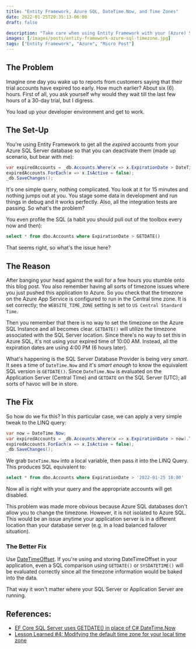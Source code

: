```yaml
---
title: "Entity Framework, Azure SQL, DateTime.Now, and Time Zones"
date: 2022-01-25T20:35:13-06:00
draft: false

description: "Take care when using Entity Framework with your (Azure) SQL database in different time zones."
images: [/images/posts/entity-framework-azure-sql-timezone.jpg]
tags: ["Entity Framework", "Azure", "Micro Post"]
---
```


## The Problem

Imagine one day you wake up to reports from customers saying that their trial accounts have expired too early. How much earlier? About six (6) hours. First of all, you ask yourself why would they wait till the last few hours of a 30-day trial, but I digress.

You load up your developer environment and get to work.

## The Set-Up

You're using Entity Framework to get all the *expired* accounts from your Azure SQL Server database so that you can deactivate them (made up scenario, but bear with me):

```csharp
var expiredAccounts = _db.Accounts.Where(x => x.ExpirationDate > DateTime.Now).ToList();
expiredAccounts.ForEach(x => x.IsActive = false);
_db.SaveChanges();
```

It's one simple query, nothing complicated. You look at it for 15 minutes and nothing jumps out at you. You stage some data in development and run things in debug and it works perfectly. Also, all the integration tests are passing. So what's the problem?

You even profile the SQL (a habit you should pull out of the toolbox every now and then):

```sql
select * from dbo.Accounts where ExpirationDate > GETDATE()
```

That seems right, so what's the issue here?

## The Reason

After banging your head against the wall for a few hours you stumble onto this blog post. You also remember having all sorts of timezone issues where you just pushed this application to Azure. So you check that the timezone on the Azure App Service is configured to run in the Central time zone. It is set correctly; the `WEBSITE_TIME_ZONE` setting is set to `US Central Standard Time`.

Then you remember that there is no way to set the timezone on the Azure SQL Instance and all becomes clear. `GETDATE()` will utilize the timezone associated with the SQL Server location. Since there's no way to set this in Azure SQL, it's not using your expired time of 10:00 AM. Instead, all the expiration dates are using 4:00 PM (6 hours later).

What's happening is the SQL Server Database Provider is being very *smart*. It sees a time of `DateTime.Now` and it's *smart enough* to know the equivalent SQL version is `GETDATE()`. Since `DateTime.Now` is evaluated on the Application Server (Central Time) and `GETDATE` on the SQL Server (UTC); all sorts of havoc will be in store.

## The Fix

So how do we fix this? In this particular case, we can apply a very simple tweak to the LINQ query:

```csharp
var now = DateTime.Now;
var expiredAccounts = _db.Accounts.Where(x => x.ExpirationDate > now).ToList();
expiredAccounts.ForEach(x => x.IsActive = false);
_db.SaveChanges();
```

We grab `DateTime.Now` into a local variable, then pass it into the LINQ Query. This produces SQL equivalent to:

```sql
select * from dbo.Accounts where ExpirationDate > '2022-01-25 10:00'
```

Now all is right with your query and the appropriate accounts will get disabled.

This problem was made more obvious because Azure SQL databases don't allow you to change the timezone. However, it is not isolated to Azure SQL. This would be an issue anytime your application server is in a different location than your database server (e.g. in a load balanced failover situation).

### The Better Fix

Use [DateTimeOffset](https://ardalis.com/why-use-datetimeoffset/). If you're using and storing DateTimeOffset in your application, even a SQL comparison using `GETDATE()` or `SYSDATETIME()` will be evaluated correctly since all the timezone information would be baked into the data.

That way it won't matter where your SQL Server or Application Server are running.

## References:

- [EF Core SQL Server uses GETDATE() in place of C# DateTime.Now](https://stackoverflow.com/questions/56227514/ef-core-sql-server-uses-getdate-in-place-of-c-sharp-datetime-now)
- [Lesson Learned #4: Modifying the default time zone for your local time zone](https://techcommunity.microsoft.com/t5/azure-database-support-blog/lesson-learned-4-modifying-the-default-time-zone-for-your-local/ba-p/368798)